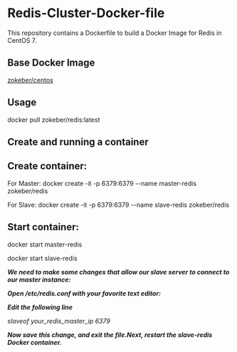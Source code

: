 # Redis-Cluster-Docker-file

This repository contains a Dockerfile to build a Docker Image for Redis in CentOS 7.

## Base Docker Image

[zokeber/centos](https://hub.docker.com/r/zokeber/centos/)

## Usage

docker pull zokeber/redis:latest

## Create and running a container

## Create container:

For Master:
docker create -it -p 6379:6379 --name master-redis zokeber/redis

For Slave:
docker create -it -p 6379:6379 --name slave-redis zokeber/redis

## Start container:

docker start master-redis

docker start slave-redis

***We need to make some changes that allow our slave server to connect to our master instance:***

 ***Open /etc/redis.conf with your favorite text editor:***
 
 ***Edit the following line***
 
 *slaveof your_redis_master_ip 6379*
 
 ***Now save this change, and exit the file.Next, restart the slave-redis Docker container.***
 






